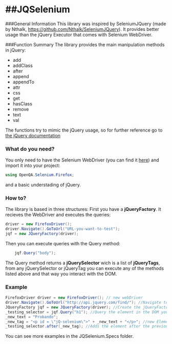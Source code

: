 ##JQSelenium
==========
###General Information
This library was inspired by SeleniumJQuery (made by Nthalk, https://github.com/Nthalk/SeleniumJQuery). It provides better usage than the jQuery Executor that comes with Selenium WebDriver.

###Function Summary
The library provides the main manipulation methods in jQuery: </br>
* add
* addClass
* after
* append
* appendTo
* attr
* css
* get
* hasClass
* remove
* text
* val

The functions try to mimic the jQuery usage, so for further reference go to [the jQuery documentation](http://api.jquery.com/category/Manipulation/)
### What do you need?
You only need to have the Selenium WebDriver (you can find it [here](http://seleniumhq.org/projects/webdriver/)) and import it into your project: 

```c#
using OpenQA.Selenium.Firefox;
```
and a basic understading of jQuery.


### How to?
The library is based in three structures: 
First you have a <b>jQueryFactory</b>. It recieves the WebDriver and executes the queries: 
```c#
driver = new FirefoxDriver();
driver.Navigate().GoToUrl("URL-you-want-to-test");
jqf = new JQueryFactory(driver);
```

Then you can execute queries with the Query method: 
```c#
	jqf.Query("body");
```

The Query method returns a <b>jQuerySelector</b> wich is a list of <b>jQueryTags</b>, from any jQuerySelector or jQueryTag you can execute any of the methods listed above and that way you interact with the DOM.

### Example
```c#
FirefoxDriver driver = new FirefoxDriver(); // new webDriver
driver.Navigate().GoToUrl("http://api.jquery.com/find/"); //Navigate to the URL
JQueryFactory jqf = new JQueryFactory(driver); //Create the jQueryFactory
_testing_selector = jqf.Query("h1"); //Query the element in the DOM you want to access
_new_text = "Probando";
_new_tag = "<p id = \"jQ-selenium\">" + _new_text + "</p>"; //new Element in the DOM will be added
_testing_selector.after(_new_tag); //Adds the element after the previously queried element
```

You can see more examples in the JQSelenium.Specs folder.

